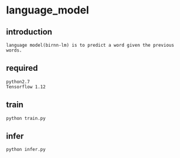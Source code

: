 # language_model


## introduction
	language model(birnn-lm) is to predict a word given the previous words. 


## required
	python2.7
	Tensorflow 1.12


## train
	python train.py


## infer
	python infer.py
